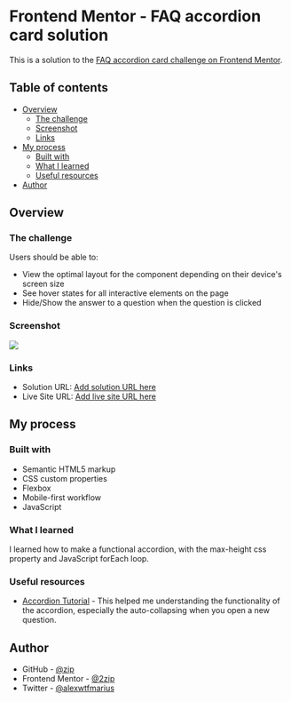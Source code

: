 # Frontend Mentor - FAQ accordion card solution

This is a solution to the [FAQ accordion card challenge on Frontend Mentor](https://www.frontendmentor.io/challenges/faq-accordion-card-XlyjD0Oam).

## Table of contents

- [Overview](#overview)
  - [The challenge](#the-challenge)
  - [Screenshot](#screenshot)
  - [Links](#links)
- [My process](#my-process)
  - [Built with](#built-with)
  - [What I learned](#what-i-learned)
  - [Useful resources](#useful-resources)
- [Author](#author)

## Overview

### The challenge

Users should be able to:

- View the optimal layout for the component depending on their device's screen size
- See hover states for all interactive elements on the page
- Hide/Show the answer to a question when the question is clicked

### Screenshot

![](./screenshot-project.png)

### Links

- Solution URL: [Add solution URL here](https://your-solution-url.com)
- Live Site URL: [Add live site URL here](https://your-live-site-url.com)

## My process

### Built with

- Semantic HTML5 markup
- CSS custom properties
- Flexbox
- Mobile-first workflow
- JavaScript

### What I learned

I learned how to make a functional accordion, with the max-height css property and JavaScript forEach loop.

### Useful resources

- [Accordion Tutorial](https://www.youtube.com/watch?v=4w2bcqb25VQ&t=927s) - This helped me understanding the functionality of the accordion, especially the auto-collapsing when you open a new question.

## Author

- GitHub - [@zip](https://github.com/2zip)
- Frontend Mentor - [@2zip](https://www.frontendmentor.io/profile/2zip)
- Twitter - [@alexwtfmarius](https://twitter.com/alexwtfmarius)
